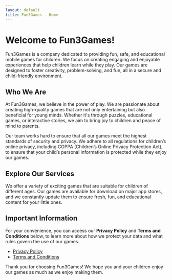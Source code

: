 ```yaml
---
layout: default
title: Fun3Games - Home
---
```


# Welcome to Fun3Games!

Fun3Games is a company dedicated to providing fun, safe, and educational mobile games for children. We focus on creating engaging and enjoyable experiences that help children learn while they play. Our games are designed to foster creativity, problem-solving, and fun, all in a secure and child-friendly environment.

## Who We Are

At Fun3Games, we believe in the power of play. We are passionate about creating high-quality games that are not only entertaining but also beneficial for young minds. Whether it's through puzzles, educational games, or interactive stories, we aim to bring joy to children and peace of mind to parents.

Our team works hard to ensure that all our games meet the highest standards of security and privacy. We adhere to all regulations for children’s online privacy, including COPPA (Children’s Online Privacy Protection Act), to ensure that your child’s personal information is protected while they enjoy our games.

## Explore Our Services

We offer a variety of exciting games that are suitable for children of different ages. Our games are available for download on major app stores, and we constantly update them to ensure fresh, fun, and educational content for your little ones.

## Important Information

For your convenience, you can access our **Privacy Policy** and **Terms and Conditions** below, to learn more about how we protect your data and what rules govern the use of our games.

- [Privacy Policy](privacy.md)
- [Terms and Conditions](terms-and-conditions.md)

Thank you for choosing Fun3Games! We hope you and your children enjoy our games as much as we enjoy making them.


